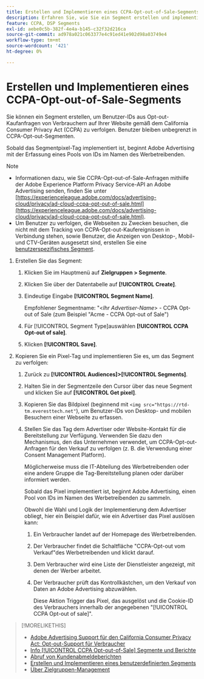 ```yaml
---
title: Erstellen und Implementieren eines CCPA-Opt-out-of-Sale-Segments
description: Erfahren Sie, wie Sie ein Segment erstellen und implementieren, um Benutzer-IDs aus Kunden-Opt-out-Kaufanfragen zu verfolgen.
feature: CCPA, DSP Segments
exl-id: aebe0c5b-382f-4e4a-b145-c32f32d216ca
source-git-commit: ad978a021c063377e4c91ed41e902d98a03749e4
workflow-type: tm+mt
source-wordcount: '421'
ht-degree: 0%

---
```


# Erstellen und Implementieren eines CCPA-Opt-out-of-Sale-Segments

Sie können ein Segment erstellen, um Benutzer-IDs aus Opt-out-Kaufanfragen von Verbrauchern auf Ihrer Website gemäß dem California Consumer Privacy Act (CCPA) zu verfolgen. Benutzer bleiben unbegrenzt in CCPA-Opt-out-Segmenten.

Sobald das Segmentpixel-Tag implementiert ist, beginnt Adobe Advertising mit der Erfassung eines Pools von IDs im Namen des Werbetreibenden.

>[!NOTE]
>
>* Informationen dazu, wie Sie CCPA-Opt-out-of-Sale-Anfragen mithilfe der Adobe Experience Platform Privacy Service-API an Adobe Advertising senden, finden Sie unter [https://experienceleague.adobe.com/docs/advertising-cloud/privacy/ad-cloud-ccpa-opt-out-of-sale.html](https://experienceleague.adobe.com/docs/advertising-cloud/privacy/ad-cloud-ccpa-opt-out-of-sale.html).
>* Um Benutzer zu verfolgen, die Webseiten zu Zwecken besuchen, die nicht mit dem Tracking von CCPA-Opt-out-Kaufereignissen in Verbindung stehen, sowie Benutzer, die Anzeigen von Desktop-, Mobil- und CTV-Geräten ausgesetzt sind, erstellen Sie eine [benutzerspezifisches Segment](/help/dsp/audiences/custom-segment-create.md).


1. Erstellen Sie das Segment:

   1. Klicken Sie im Hauptmenü auf **Zielgruppen > Segmente**.

   1. Klicken Sie über der Datentabelle auf **[!UICONTROL Create]**.

   1. Eindeutige Eingabe **[!UICONTROL Segment Name]**.

      Empfohlener Segmentname: &quot;&lt;*Ihr Advertiser-Name*> - CCPA Opt-out of Sale (zum Beispiel &quot;Acme - CCPA Opt-out of Sale&quot;)

   1. Für [!UICONTROL Segment Type]auswählen **[!UICONTROL CCPA Opt-out of sale]**.

   1. Klicken **[!UICONTROL Save]**.

1. Kopieren Sie ein Pixel-Tag und implementieren Sie es, um das Segment zu verfolgen:

   1. Zurück zu **[!UICONTROL Audiences]>[!UICONTROL Segments]**.

   1. Halten Sie in der Segmentzeile den Cursor über das neue Segment und klicken Sie auf **[!UICONTROL Get pixel]**.

   1. Kopieren Sie das Bildpixel (beginnend mit `<img src="https://rtd-tm.everesttech.net"`), um Benutzer-IDs von Desktop- und mobilen Besuchern einer Webseite zu erfassen.

   1. Stellen Sie das Tag dem Advertiser oder Website-Kontakt für die Bereitstellung zur Verfügung. Verwenden Sie dazu den Mechanismus, den das Unternehmen verwendet, um CCPA-Opt-out-Anfragen für den Verkauf zu verfolgen (z. B. die Verwendung einer Consent Management Platform).

      Möglicherweise muss die IT-Abteilung des Werbetreibenden oder eine andere Gruppe die Tag-Bereitstellung planen oder darüber informiert werden.

      Sobald das Pixel implementiert ist, beginnt Adobe Advertising, einen Pool von IDs im Namen des Werbetreibenden zu sammeln.

      Obwohl die Wahl und Logik der Implementierung dem Advertiser obliegt, hier ein Beispiel dafür, wie ein Advertiser das Pixel auslösen kann:

      1. Ein Verbraucher landet auf der Homepage des Werbetreibenden.
      1. Der Verbraucher findet die Schaltfläche &quot;CCPA-Opt-out vom Verkauf&quot;des Werbetreibenden und klickt darauf.
      1. Dem Verbraucher wird eine Liste der Dienstleister angezeigt, mit denen der Werber arbeitet.
      1. Der Verbraucher prüft das Kontrollkästchen, um den Verkauf von Daten an Adobe Advertising abzuwählen.

         Diese Aktion Trigger das Pixel, das ausgelöst und die Cookie-ID des Verbrauchers innerhalb der angegebenen &quot;[!UICONTROL CCPA Opt-out of sale]&quot;.

>[!MORELIKETHIS]
>
>* [Adobe Advertising Support für den California Consumer Privacy Act: Opt-out-Support für Verbraucher](https://experienceleague.adobe.com/docs/advertising-cloud/privacy/ad-cloud-ccpa-opt-out-of-sale.html)
>* [Info [!UICONTROL CCPA Opt-out-of-Sale] Segmente und Berichte](ccpa-opt-out-about.md)
>* [Abruf von Kundenabmeldeberichten](ccpa-opt-out-segment-report-retrieve.md)
>* [Erstellen und Implementieren eines benutzerdefinierten Segments](custom-segment-create.md)
>* [Über Zielgruppen-Management](audience-about.md)

